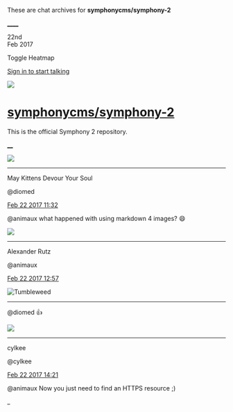 These are chat archives for **symphonycms/symphony-2**

[__](/symphonycms/symphony-2/archives/2017/02/23)[__](/symphonycms/symphony-2/archives/2017/02/21)

22nd  
Feb 2017

Toggle Heatmap

[Sign in to start talking](/login?action=login&button=archive-login)

![](https://avatars-02.gitter.im/group/iv/3/57542c45c43b8c601977197e?s=48)

#  [symphonycms/symphony-2](/symphonycms/symphony-2)

This is the official Symphony 2 repository.

[ __](/orgs/symphonycms/rooms "More symphonycms rooms")

![](https://avatars1.githubusercontent.com/u/72777?v=4&s=30)

____

May Kittens Devour Your Soul

@diomed

[Feb 22 2017
11:32](https://gitter.im/symphonycms/symphony-2?at=58ad76e7de50490822fdc81e)

@animaux what happened with using markdown 4 images? :smile:

![](https://avatars2.githubusercontent.com/u/446874?v=4&s=30)

____

Alexander Rutz

@animaux

[Feb 22 2017
12:57](https://gitter.im/symphonycms/symphony-2?at=58ad8ac100c00c3d4f7180cf)

![Tumbleweed](http://vignette4.wikia.nocookie.net/irategamerdoesnotsuck/images/2/2f/Tumbleweed.gif)

____

@diomed :thumbsup:

![](https://avatars0.githubusercontent.com/u/11518707?v=4&s=30)

____

cylkee

@cylkee

[Feb 22 2017
14:21](https://gitter.im/symphonycms/symphony-2?at=58ad9e607ceae5376a240829)

@animaux Now you just need to find an HTTPS resource ;)

_

